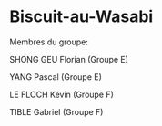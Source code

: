 # Biscuit-au-Wasabi
Membres du groupe:

SHONG GEU Florian (Groupe E)

YANG Pascal (Groupe E)

LE FLOCH Kévin (Groupe F)

TIBLE Gabriel (Groupe F)

